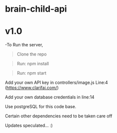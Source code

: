 # brain-child-api 

# v1.0
-To Run the server,
> Clone the repo

> Run: npm install

> Run: npm start

Add your own API key in controllers/image.js Line:4 (https://www.clarifai.com/)

Add your own database credentials in line:14

Use postgreSQL for this code base.

Certain other dependencies need to be taken care off

Updates speculated...  :)

